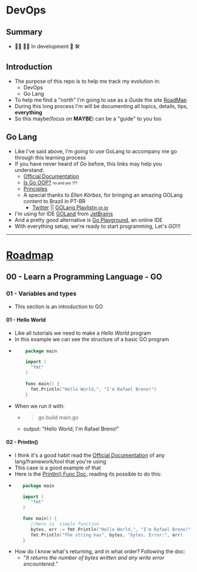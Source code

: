 # DevOps
## Summary
- 👨‍💻 👩‍💻 In development 🚧 🛠️
## Introduction
- The purpose of this repo is to help me track my evolution in:
    - DevOps
    - Go Lang
- To help me find a "north" I'm going to use as a *Guide* the site [RoadMap](https://roadmap.sh/devops)
- During this long process I'm will be documenting all topics, details, tips, **everything**
- So this maybe(focus on **MAYBE**) can be a "guide" to you too
## Go Lang
- Like I've said above, I'm going to use GoLang to accompany me go through this learning process
- If you have never heard of *Go* before, this links may help you understand:
    - [Official Documentation](https://golang.org/doc/)
    - [Is Go OOP?](https://golang.org/doc/faq#Is_Go_an_object-oriented_language) <small><small>no and yes ???</small></small>
    - [Principles](https://golang.org/doc/faq#principles)
    - A special thanks to *Ellen Körbes*, for bringing an amazing GOLang content to Brazil in PT-BR
        - [Twitter](https://twitter.com/ellenkorbes) || [GOLang Playlist<small>In pt-br</small>](https://www.youtube.com/playlist?list=PLCKpcjBB_VlBsxJ9IseNxFllf-UFEXOdg)
- I'm using for IDE [GOLand](https://www.jetbrains.com/go/) from [JetBrains](https://www.jetbrains.com/)
- And a pretty good alternative is [Go Playground](https://play.golang.org/), an online IDE
- With everything setup, we're ready to start programming, Let's *GO*!!!
---------
# [Roadmap](https://roadmap.sh/devops)
## 00 - Learn a Programming Language - **GO**
### 01 - Variables and types
- This section is an introduction to GO
#### 01 - Hello World
- Like all tutorials we need to make a *Hello World* program
- In this example we can see the structure of a basic GO program
- ```go
      package main
      
      import (
        "fmt"
      )
      
      func main() {
        fmt.Println("Hello World,", "I'm Rafael Breno!")
      }
  ```
- When we run it with:
    - > go build main.go
    - output: "Hello World, I'm Rafael Breno!"
#### 02 - Println()
- I think it's a good habit read the [Official Documentation](https://golang.org/doc/) of any lang/framework/tool that you're using
- This case is a good example of that
- Here is the [Println() Func Doc](https://golang.org/pkg/fmt/#Println), reading its possible to do this:
- ```go
     package main
     
     import (
     	"fmt"
     )
     
     func main() {
     	//Here is  simple function
     	bytes, err := fmt.Println("Hello World,", "I'm Rafael Breno!")
     	fmt.Println("The string has", bytes, "bytes. Error:", err)
     }
  ```
- How do I know what's returning, and in what order? Following the doc:
    - "*It returns the number of bytes written and any write error encountered.*"
